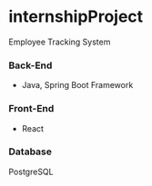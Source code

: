 # internshipProject
Employee Tracking System
### Back-End
* Java, Spring Boot Framework

### Front-End
* React

### Database
PostgreSQL